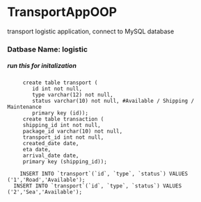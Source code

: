# TransportAppOOP
transport logistic application, connect to MySQL database


### Datbase Name: logistic
##### run this for initalization
```
	 create table transport (
		id int not null, 
		type varchar(12) not null, 
		status varchar(10) not null, #Available / Shipping / Maintenance  
		primary key (id));
	 create table transaction (
     shipping_id int not null,
     package_id varchar(10) not null,
     transport_id int not null,
     created_date date,
     eta date,
     arrival_date date,
     primary key (shipping_id));
	
	INSERT INTO `transport`(`id`, `type`, `status`) VALUES ('1','Road','Available');
  INSERT INTO `transport`(`id`, `type`, `status`) VALUES ('2','Sea','Available');

```
